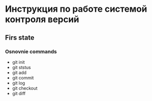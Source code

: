# Инструкция по работе системой контроля версий

## Firs state

### Osnovnie commands

* git init
* git ststus
* git add
* git commit
* git log
* git checkout
* git diff